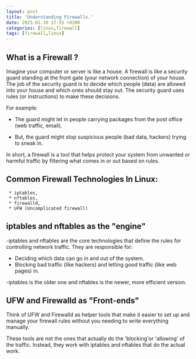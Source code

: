 ```yaml
---
layout: post
title: 'Understanding Firewalls.'
date: 2025-01-30 17:55 +0300
categories: [linux,firewall]
tags: [firewall,linux]
---
```



## What is a Firewall ?

Imagine your computer or server is like a house. A firewall is like a security guard standing at the front gate (your network connection) of your house. The job of the security guard is to decide which people (data) are allowed into your house and which ones should stay out. The security guard uses rules (or instructions) to make these decisions.

For example:

  * The guard might let in people carrying packages from the post office (web traffic, email).
  
  * But, the guard might stop suspicious people (bad data, hackers) trying to sneak in.

  In short, a firewall is a tool that helps protect your system from unwanted or harmful traffic by filtering what comes in or out based on rules.


  ## Common Firewall Technologies In Linux:

     * iptables,
     * nftables,
     * firewalld,
     * UFW (Uncomplicated firewall)


  ## iptables and nftables as the "engine"   

 -iptables and nftables are the core technologies that define the rules for controlling network traffic. They are responsible for:
   * Deciding which data can go in and out of the system.
   * Blocking bad traffic (like hackers) and letting good traffic (like web pages) in.


  -iptables is the older one and nftables is the newer, more efficient version.


  ## UFW and Firewalld as "Front-ends"

Think of UFW and Firewalld as helper tools that make it easier to set up and manage your firewall rules without 
you needing to write everything manually.

These tools are not the ones that actually do the 'blocking'or 'allowing' of the traffic. Instead, they work with iptables and nftables that do the actual work.